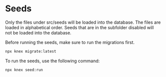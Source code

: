 # Seeds

Only the files under src/seeds will be loaded into the database. The files are loaded in alphabetical order.
Seeds that are in the subfolder disabled will not be loaded into the database.

Before running the seeds, make sure to run the migrations first.

```bash
npx knex migrate:latest
```

To run the seeds, use the following command:

```bash
npx knex seed:run
```


